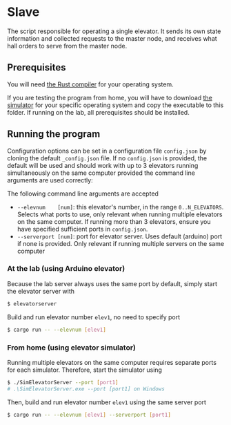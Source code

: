 # Slave

The script responsible for operating a single elevator. 
It sends its own state information and collected requests to the master node, and receives what hall orders to serve from the master node.

## Prerequisites

You will need [the Rust compiler](https://www.rust-lang.org/tools/install) for your operating system. 

If you are testing the program from home, you will have to download [the simulator](https://github.com/TTK4145/Simulator-v2/releases/tag/v1.5) for your specific operating system and copy the executable to this folder.
If running on the lab, all prerequisites should be installed.

## Running the program

Configuration options can be set in a configuration file `config.json` 
by cloning the default `_config.json` file.
If no `config.json` is provided, the default will be used and should work with up to 3 elevators running simultaneously on the same computer provided the command line arguments are used correctly:

The following command line arguments are accepted
* `--elevnum    [num]`: this elevator's number, in the range `0..N_ELEVATORS`. Selects what ports to use, only relevant when running multiple elevators on the same computer. If running more than 3 elevators, ensure you have specified sufficient ports in `config.json`.
* `--serverport [num]`: port for elevator server. Uses default (arduino) port if none is provided. Only relevant if running multiple servers on the same computer

### At the lab (using Arduino elevator)

Because the lab server always uses the same port by default, simply start the elevator server with
```bash
$ elevatorserver
```

Build and run elevator number `elev1`, no need to specify port
```bash
$ cargo run -- --elevnum [elev1]
```

### From home (using elevator simulator)

Running multiple elevators on the same computer requires separate ports for each simulator.
Therefore, start the simulator using
```bash
$ ./SimElevatorServer --port [port1] 
# .\SimElevatorServer.exe --port [port1] on Windows
```

Then, build and run elevator number `elev1` using the same server port
```bash
$ cargo run -- --elevnum [elev1] --serverport [port1]
```

